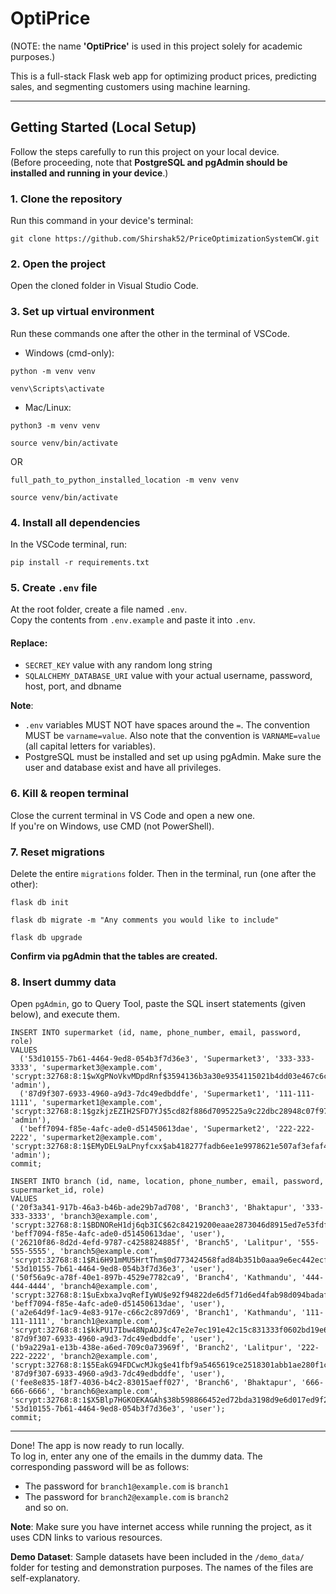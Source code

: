 # **OptiPrice**  
(NOTE: the name **'OptiPrice'** is used in this project solely for academic purposes.)

This is a full-stack Flask web app for optimizing product prices, predicting sales, and segmenting customers using machine learning.

----------------------------------------

## **Getting Started (Local Setup)**  
Follow the steps carefully to run this project on your local device.  
(Before proceeding, note that **PostgreSQL and pgAdmin should be installed and running in your device**.)


### 1. **Clone the repository**  
Run this command in your device's terminal:  
```
git clone https://github.com/Shirshak52/PriceOptimizationSystemCW.git
```


### 2. **Open the project**  
Open the cloned folder in Visual Studio Code.


### 3. **Set up virtual environment**  
Run these commands one after the other in the terminal of VSCode.

* Windows (cmd-only):  
```
python -m venv venv
```
```  
venv\Scripts\activate
```  

* Mac/Linux:  
```
python3 -m venv venv
```
```
source venv/bin/activate
```
OR
```
full_path_to_python_installed_location -m venv venv
```  
```
source venv/bin/activate
```


### 4. **Install all dependencies**  
In the VSCode terminal, run:  
```
pip install -r requirements.txt
```


### 5. **Create `.env` file**  
At the root folder, create a file named `.env`.  
Copy the contents from `.env.example` and paste it into `.env`.

#### **Replace:**  
- `SECRET_KEY` value with any random long string  
- `SQLALCHEMY_DATABASE_URI` value with your actual username, password, host, port, and dbname

**Note**:
* `.env` variables MUST NOT have spaces around the `=`. The convention MUST be `varname=value`. Also note that the convention is `VARNAME=value` (all capital letters for variables).
* PostgreSQL must be installed and set up using pgAdmin. Make sure the user and database exist and have all privileges.


### 6. **Kill & reopen terminal**  
Close the current terminal in VS Code and open a new one.  
If you're on Windows, use CMD (not PowerShell).


### 7. **Reset migrations**  
Delete the entire `migrations` folder. Then in the terminal, run (one after the other):  
```
flask db init
```
```
flask db migrate -m "Any comments you would like to include"
```
```
flask db upgrade
```

**Confirm via pgAdmin that the tables are created.**


### 8. **Insert dummy data**  
Open `pgAdmin`, go to Query Tool, paste the SQL insert statements (given below), and execute them.  

```
INSERT INTO supermarket (id, name, phone_number, email, password, role)
VALUES 
  ('53d10155-7b61-4464-9ed8-054b3f7d36e3', 'Supermarket3', '333-333-3333', 'supermarket3@example.com', 'scrypt:32768:8:1$wXgPNoVkvMDpdRnf$3594136b3a30e9354115021b4dd03e467c6c4a4d00d7fd8ef86353787badd87ede1802b6c15248dd10109708442322fd08971c92108ed2a580923bbd679dfd68', 'admin'),
  ('87d9f307-6933-4960-a9d3-7dc49edbddfe', 'Supermarket1', '111-111-1111', 'supermarket1@example.com', 'scrypt:32768:8:1$gzkjzEZIH2SFD7YJ$5cd82f886d7095225a9c22dbc28948c07f97f8a53456ee4b4b4bc4cd69adab9e6adf8c7f4baa81f0f8ac883fef1ce80bb71455467cf366a6445ee032085690b1', 'admin'),
  ('beff7094-f85e-4afc-ade0-d51450613dae', 'Supermarket2', '222-222-2222', 'supermarket2@example.com', 'scrypt:32768:8:1$EMyDEL9aLPnyfcxx$ab418277fadb6ee1e9978621e507af3efaf46806f6d6b85ea688a62eefa2ecfd0c730eeda6025aaa8e11cd58a3fd1ca4a478ac05d3c04d5e1efb98b4d0f9d7c1', 'admin');
commit;

INSERT INTO branch (id, name, location, phone_number, email, password, supermarket_id, role) 
VALUES
('20f3a341-917b-46a3-b46b-ade29b7ad708', 'Branch3', 'Bhaktapur', '333-333-3333', 'branch3@example.com', 'scrypt:32768:8:1$BDNOReH1dj6qb3IC$62c84219200eaae2873046d8915ed7e53fdf71e58dd9dad984a1c71b38b01796a2edd56ae31bac81e4fa9f73c4ae824d38ea4a1ddb967ba80772f19e699985ad', 'beff7094-f85e-4afc-ade0-d51450613dae', 'user'),
('26210f86-8d2d-4efd-9787-c4258824885f', 'Branch5', 'Lalitpur', '555-555-5555', 'branch5@example.com', 'scrypt:32768:8:1$Ri6H91mMU5HrtThm$0d773424568fad84b351b0aaa9e6ec442ecf6237df76fefd9446992d3bbc286fa704e6dc8df08f6ba50ff0d5493124e7c31954f5208e3929bb081bfefda7d776', '53d10155-7b61-4464-9ed8-054b3f7d36e3', 'user'),
('50f56a9c-a78f-40e1-897b-4529e7782ca9', 'Branch4', 'Kathmandu', '444-444-4444', 'branch4@example.com', 'scrypt:32768:8:1$uExbxaJvqRefIyWU$e92f94822de6d5f71d6ed4fab98d094badaf63cf4ec959f8e9970b90a46d9ca939f5266fa0b6ffea398d58224059ce2b60a88558d7fff843aee154a96bfba46a', 'beff7094-f85e-4afc-ade0-d51450613dae', 'user'),
('a2e64d9f-1ac9-4e83-917e-c66c2c897d69', 'Branch1', 'Kathmandu', '111-111-1111', 'branch1@example.com', 'scrypt:32768:8:1$kkPU17Ibw48NpAOJ$c47e2e7ec191e42c15c831333f0602bd19e6441b1a891131a4db764ad7ba370d961841f7c3ce9bada90ab8dd0ee5c8ce47f3441d29f71ee951fec14e0165509d', '87d9f307-6933-4960-a9d3-7dc49edbddfe', 'user'),
('b9a229a1-e13b-438e-a6ed-709c0a73969f', 'Branch2', 'Lalitpur', '222-222-2222', 'branch2@example.com', 'scrypt:32768:8:1$5EakG94FDCwcMJkg$e41fbf9a5465619ce2518301abb1ae280f1c430e38d1d02f4a1017e38492b4b68abd62e8c191ca60c54e956aade3e78f9e779d658fec49ce365dbeb35501a581', '87d9f307-6933-4960-a9d3-7dc49edbddfe', 'user'),
('fee8e835-18f7-4036-b4c2-83015aeff027', 'Branch6', 'Bhaktapur', '666-666-6666', 'branch6@example.com', 'scrypt:32768:8:1$X5Blp7HGKOEKAGAh$38b598866452ed72bda3198d9e6d017ed9f2efc5e162d51ca7e538fd59f409dbb3e4f923239ce0a9e949d5a1c0bdb7f2bc9b81d1b80efc49db2f4180bbcb04b5', '53d10155-7b61-4464-9ed8-054b3f7d36e3', 'user');
commit;
```

----------------------------------------

Done! The app is now ready to run locally.  
To log in, enter any one of the emails in the dummy data. The corresponding password will be as follows:  
* The password for `branch1@example.com` is `branch1`  
* The password for `branch2@example.com` is `branch2`  
and so on.

**Note**: Make sure you have internet access while running the project, as it uses CDN links to various resources.

**Demo Dataset**: Sample datasets have been included in the `/demo_data/` folder for testing and demonstration purposes. The names of the files are self-explanatory.

